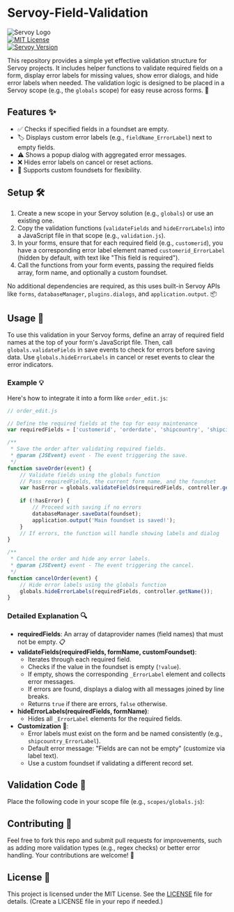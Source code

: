 # Servoy-Field-Validation

![Servoy Logo](https://img.shields.io/badge/Servoy-Validation-blue?style=flat-square&logo=servoy)  
[![MIT License](https://img.shields.io/badge/License-MIT-green?style=flat-square)](LICENSE)  
[![Servoy Version](https://img.shields.io/badge/Servoy-2023%2B-orange?style=flat-square)](https://www.servoy.com/)

This repository provides a simple yet effective validation structure for Servoy projects. It includes helper functions to validate required fields on a form, display error labels for missing values, show error dialogs, and hide error labels when needed. The validation logic is designed to be placed in a Servoy scope (e.g., the `globals` scope) for easy reuse across forms. 🚀

## Features ✨
- ✅ Checks if specified fields in a foundset are empty.
- 🏷️ Displays custom error labels (e.g., `fieldName_ErrorLabel`) next to empty fields.
- ⚠️ Shows a popup dialog with aggregated error messages.
- ❌ Hides error labels on cancel or reset actions.
- 🔄 Supports custom foundsets for flexibility.

## Setup 🛠️
1. Create a new scope in your Servoy solution (e.g., `globals`) or use an existing one.
2. Copy the validation functions (`validateFields` and `hideErrorLabels`) into a JavaScript file in that scope (e.g., `validation.js`).
3. In your forms, ensure that for each required field (e.g., `customerid`), you have a corresponding error label element named `customerid_ErrorLabel` (hidden by default, with text like "This field is required").
4. Call the functions from your form events, passing the required fields array, form name, and optionally a custom foundset.

No additional dependencies are required, as this uses built-in Servoy APIs like `forms`, `databaseManager`, `plugins.dialogs`, and `application.output`. 📦

## Usage 📖
To use this validation in your Servoy forms, define an array of required field names at the top of your form's JavaScript file. Then, call `globals.validateFields` in save events to check for errors before saving data. Use `globals.hideErrorLabels` in cancel or reset events to clear the error indicators.

### Example 💡
Here's how to integrate it into a form like `order_edit.js`:

```js
// order_edit.js

// Define the required fields at the top for easy maintenance
var requiredFields = ['customerid', 'orderdate', 'shipcountry', 'shipcity', 'shipaddress', 'shippostalcode', 'shipregion', 'shipvia'];

/**
 * Save the order after validating required fields.
 * @param {JSEvent} event - The event triggering the save.
 */
function saveOrder(event) {
    // Validate fields using the globals function
    // Pass requiredFields, the current form name, and the foundset
    var hasError = globals.validateFields(requiredFields, controller.getName(), foundset);
    
    if (!hasError) {
        // Proceed with saving if no errors
        databaseManager.saveData(foundset);
        application.output('Main foundset is saved!');
    }
    // If errors, the function will handle showing labels and dialog
}

/**
 * Cancel the order and hide any error labels.
 * @param {JSEvent} event - The event triggering the cancel.
 */
function cancelOrder(event) {
    // Hide error labels using the globals function
    globals.hideErrorLabels(requiredFields, controller.getName());
}
```

### Detailed Explanation 🔍
- **requiredFields**: An array of dataprovider names (field names) that must not be empty. 📋
- **validateFields(requiredFields, formName, customFoundset)**:
  - Iterates through each required field.
  - Checks if the value in the foundset is empty (`!value`).
  - If empty, shows the corresponding `_ErrorLabel` element and collects error messages.
  - If errors are found, displays a dialog with all messages joined by line breaks.
  - Returns `true` if there are errors, `false` otherwise.
- **hideErrorLabels(requiredFields, formName)**:
  - Hides all `_ErrorLabel` elements for the required fields.
- **Customization** 🔧:
  - Error labels must exist on the form and be named consistently (e.g., `shipcountry_ErrorLabel`).
  - Default error message: "Fields are can not be empty" (customize via label text).
  - Use a custom foundset if validating a different record set.

## Validation Code 📄
Place the following code in your scope file (e.g., `scopes/globals.js`):

## Contributing 🤝
Feel free to fork this repo and submit pull requests for improvements, such as adding more validation types (e.g., regex checks) or better error handling. Your contributions are welcome! 🌟

## License 📝
This project is licensed under the MIT License. See the [LICENSE](LICENSE) file for details. (Create a LICENSE file in your repo if needed.)